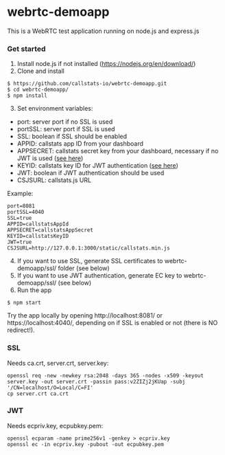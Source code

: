 # webrtc-demoapp

This is a WebRTC test application running on node.js and express.js

### Get started

1. Install node.js if not installed (https://nodejs.org/en/download/)
2. Clone and install
```
$ https://github.com/callstats-io/webrtc-demoapp.git
$ cd webrtc-demoapp/
$ npm install
```
3. Set environment variables:
  - port: server port if no SSL is used
  - portSSL: server port if SSL is used
  - SSL: boolean if SSL should be enabled
  - APPID: callstats app ID from your dashboard
  - APPSECRET: callstats secret key from your dashboard, necessary if no JWT is used ([see here](https://callstats.io/api/#step-2-initialize-with-appsecret))
  - KEYID: callstats key ID for JWT authentication ([see here](https://callstats.io/api/#third-party-authentication))
  - JWT: boolean if JWT authentication should be used
  - CSJSURL: callstats.js URL

Example:
```
port=8081
portSSL=4040
SSL=true
APPID=callstatsAppId
APPSECRET=callstatsAppSecret
KEYID=callstatsKeyID
JWT=true
CSJSURL=http://127.0.0.1:3000/static/callstats.min.js

```
4. If you want to use SSL, generate SSL certificates to webrtc-demoapp/ssl/ folder (see below)
5. If you want to use JWT authentication, generate EC key to webrtc-demoapp/ssl/ (see below)
5. Run the app
```
$ npm start
```
  Try the app locally by opening http://localhost:8081/ or https://localhost:4040/, depending on if SSL is enabled or not (there is NO redirect!).

### SSL
Needs ca.crt, server.crt, server.key:
```
openssl req -new -newkey rsa:2048 -days 365 -nodes -x509 -keyout server.key -out server.crt -passin pass:v2ZIZj2jKUap -subj '/CN=localhost/O=Local/C=FI'
cp server.crt ca.crt
```

### JWT
Needs ecpriv.key, ecpubkey.pem:
```
openssl ecparam -name prime256v1 -genkey > ecpriv.key
openssl ec -in ecpriv.key -pubout -out ecpubkey.pem
```

